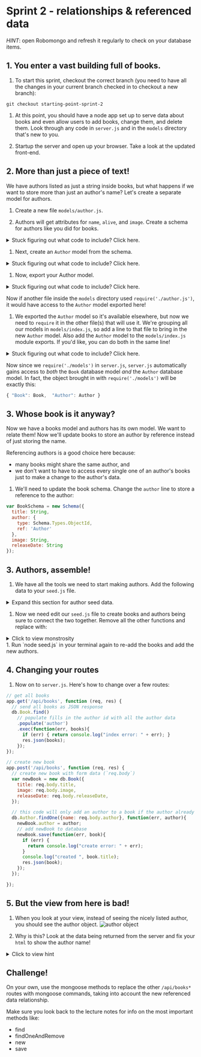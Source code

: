 # Sprint 2 - relationships & referenced data

_HINT_: open Robomongo and refresh it regularly to check on your database items.

## 1. You enter a vast building full of books.

1. To start this sprint, checkout the correct branch (you need to have all the changes in your current branch checked in to checkout a new branch):
  ```
  git checkout starting-point-sprint-2
  ```

1. At this point, you should have a node app set up to serve data about books and even allow users to add books, change them, and delete them. Look through any code in `server.js` and in the `models` directory that's new to you.

1. Startup the server and open up your browser.  Take a look at the updated front-end.

## 2. More than just a piece of text!

We have authors listed as just a string inside books, but what happens if we want to store more than just an author's name?  Let's create a separate model for authors.  


1. Create a new file `models/author.js`.

1. Authors will get attributes for `name`, `alive`, and `image`.  Create a schema for authors like you did for books.

  <details><summary>Stuck figuring out what code to include? Click here.</summary>

    ```js
    // models/author.js
    var mongoose = require('mongoose');
    var Schema = mongoose.Schema;

    var AuthorSchema = new Schema({
      name: String,
      // you should fill the rest of this in
    });
    ```
  </details>


1. Next, create an `Author` model from the schema.  

  <details><summary>Stuck figuring out what code to include? Click here.</summary>

    ```js
    // models/author.js
    var Author = mongoose.model('Author', AuthorSchema);
    ```

  </details>



1. Now, export your Author model.

  <details><summary>Stuck figuring out what code to include? Click here.</summary>

  ```js
  // models/author.js
  module.exports = Author;
  ```

  </details>

  Now if another file inside the `models` directory used `require('./author.js')`, it would have access to the `Author` model exported here!

1. We exported the `Author` model so it's available elsewhere, but now we need to `require` it in the other file(s) that will use it.  We're grouping all our models in `models/index.js`, so add a line to that file to bring in the new `Author` model.  Also add the `Author` model to the `models/index.js` module exports. If you'd like, you can do both in the same line!

  <details><summary>Stuck figuring out what code to include? Click here.</summary>

  ```js
  module.exports.Author = require("./author.js");
  ```

  </details>


  Now since we `require('./models')` in `server.js`, `server.js` automatically gains access to _both_ the `Book` database model _and_ the `Author` database model.  In fact, the object brought in with `require('./models')` will be exactly this:

  ```js
  { "Book": Book,  "Author": Author }
  ```

## 3. Whose book is it anyway?

Now we have a books model and authors has its own model. We want to relate them! Now we'll update books to store an author by reference instead of just storing the name.

Referencing authors is a good choice here because:
* many books might share the same author, and   
* we don't want to have to access every single one of an author's books just to make a change to the author's data.  


1. We'll need to update the book schema. Change the `author` line to store a reference to the author:

```js
var BookSchema = new Schema({
  title: String,
  author: {
    type: Schema.Types.ObjectId,
    ref: 'Author'
  },
  image: String,
  releaseDate: String
});
```
## 3. Authors, assemble!

1. We have all the tools we need to start making authors.  Add the following data to your `seed.js` file.
<!-- Then add a call to `db.Author.remove` to delete all the old authors, and inside it add a call to `db.Author.create` to create new authors. -->

  <details><summary>Expand this section for author seed data.</summary>

  ```js
  var authors_list = [
    {
      name: "Harper Lee",
      alive: false
    },
    {
      name: "F Scott Fitzgerald",
      alive: false
    },
    {
      name: "Victor Hugo",
      alive: false
    },
    {
      name: "Jules Verne",
      alive: false
    },
    {
      name: "Sheryl Sandberg",
      alive: true
    },
    {
      name: "Tim Ferriss",
      alive: true
    },
    {
      name: "John Steinbeck",
      alive: false
    },
    {
      name: "William Shakespeare",
      alive: false
    }
  ];

  ```
  </details>

1. Now we need edit our `seed.js` file to create books and authors being sure to connect the two together. Remove all the other functions and replace with:

  <details><summary>Click to view monstrosity</summary>

  ```js
  db.Author.remove({}, function(err, authors) {
    console.log('removed all authors');
    db.Author.create(authors_list, function(err, authors){
      if (err) {
        console.log(err);
        return;
      }
      console.log('recreated all authors');
      console.log("created", authors.length, "authors");


      db.Book.remove({}, function(err, books){
        console.log('removed all books');
        books_list.forEach(function (bookData) {
          var book = new db.Book({
            title: bookData.title,
            image: bookData.image,
            releaseDate: bookData.releaseDate
          });
          db.Author.findOne({name: bookData.author}, function (err, foundAuthor) {
            console.log('found author ' + foundAuthor.name + ' for book ' + book.title);
            if (err) {
              console.log(err);
              return;
            }
            book.author = foundAuthor;
            book.save(function(err, savedBook){
              if (err) {
                return console.log(err);
              }
              console.log('saved ' + savedBook.title + ' by ' + foundAuthor.name);
            });
          });
        });
      });

    });
  });
  ```


  ![](http://i.imgur.com/ONjGv69.png)
  </details>
1. Run `node seed.js` in your terminal again to re-add the books and add the new authors.

## 4. Changing your routes

1. Now on to `server.js`. Here's how to change over a few routes:

  ```js
  // get all books
  app.get('/api/books', function (req, res) {
    // send all books as JSON response
    db.Book.find()
      // populate fills in the author id with all the author data
      .populate('author')
      .exec(function(err, books){
        if (err) { return console.log("index error: " + err); }
        res.json(books);
      });
  });

  // create new book
  app.post('/api/books', function (req, res) {
    // create new book with form data (`req.body`)
    var newBook = new db.Book({
      title: req.body.title,
      image: req.body.image,
      releaseDate: req.body.releaseDate,
    });

    // this code will only add an author to a book if the author already exists
    db.Author.findOne({name: req.body.author}, function(err, author){
      newBook.author = author;
      // add newBook to database
      newBook.save(function(err, book){
        if (err) {
          return console.log("create error: " + err);
        }
        console.log("created ", book.title);
        res.json(book);
      });
    });

  });
  ```

## 5. But the view from here is bad!
1. When you look at your view, instead of seeing the nicely listed author, you should see the author object.
![author object](https://cloud.githubusercontent.com/assets/3010270/14153137/6c0b4432-f66b-11e5-9440-b122c471e746.png)

1. Why is this? Look at the data being returned from the server and fix your `html` to show the author name!


<details><summary>Click to view hint</summary>
```html
<p>
  <b>{{title}}</b>
  <!-- just this next line is what needs to be changed! -->
  by {{author.name}}
  <button type="button" name="button" class="deleteBtn btn btn-danger pull-right" data-id={{_id}}>Delete</button>
</p>
```
</details>



## Challenge!

On your own, use the mongoose methods to replace the other `/api/books*` routes with mongoose commands, taking into account the new referenced data relationship.

Make sure you look back to the lecture notes for info on the most important methods like:
* find
* findOneAndRemove
* new
* save
